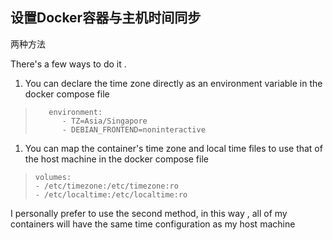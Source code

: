 ## 设置Docker容器与主机时间同步

两种方法

There's a few ways to do it .

1.  You can declare the time zone directly as an environment variable in the docker compose file

>   ```
>      environment:
>         - TZ=Asia/Singapore
>         - DEBIAN_FRONTEND=noninteractive
>   ```

1.  You can map the container's time zone and local time files to use that of the host machine in the docker compose file

>   ```
>   volumes:
>   - /etc/timezone:/etc/timezone:ro
>   - /etc/localtime:/etc/localtime:ro
>   ```

I personally prefer to use the second method, in this way , all of my containers will have the same time configuration as my host machine